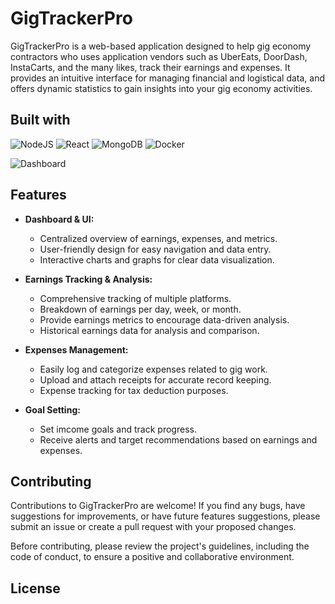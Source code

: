 # GigTrackerPro

GigTrackerPro is a web-based application designed to help gig economy contractors who uses application vendors such as UberEats, DoorDash, InstaCarts, and the many likes, track their earnings and expenses. It provides an intuitive interface for managing financial and logistical data, and offers dynamic statistics to gain insights into your gig economy activities.

## Built with

![NodeJS](https://img.shields.io/badge/node.js-6DA55F?style=for-the-badge&logo=node.js&logoColor=white)
![React](https://img.shields.io/badge/react-%2320232a.svg?style=for-the-badge&logo=react&logoColor=%2361DAFB)
![MongoDB](https://img.shields.io/badge/MongoDB-%234ea94b.svg?style=for-the-badge&logo=mongodb&logoColor=white)
![Docker](https://img.shields.io/badge/docker-%230db7ed.svg?style=for-the-badge&logo=docker&logoColor=white)

![Dashboard](gigtrackpro/frontend/resources/mu2.png)

## Features

- **Dashboard & UI:**
  - Centralized overview of earnings, expenses, and metrics.
  - User-friendly design for easy navigation and data entry.
  - Interactive charts and graphs for clear data visualization.

- **Earnings Tracking & Analysis:**
  - Comprehensive tracking of multiple platforms.
  - Breakdown of earnings per day, week, or month.
  - Provide earnings metrics to encourage data-driven analysis.
  - Historical earnings data for analysis and comparison.

- **Expenses Management:**
  - Easily log and categorize expenses related to gig work.
  - Upload and attach receipts for accurate record keeping.
  - Expense tracking for tax deduction purposes.

- **Goal Setting:**
  - Set imcome goals and track progress.
  - Receive alerts and target recommendations based on earnings and expenses.

## Contributing

Contributions to GigTrackerPro are welcome! If you find any bugs, have suggestions for improvements, or have future features suggestions, please submit an issue or create a pull request with your proposed changes.

Before contributing, please review the project's guidelines, including the code of conduct, to ensure a positive and collaborative environment.

## License
